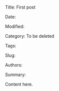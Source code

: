 Title: First post

Date:

Modified:

Category: To be deleted

Tags:

Slug:

Authors:

Summary:

Content here.
